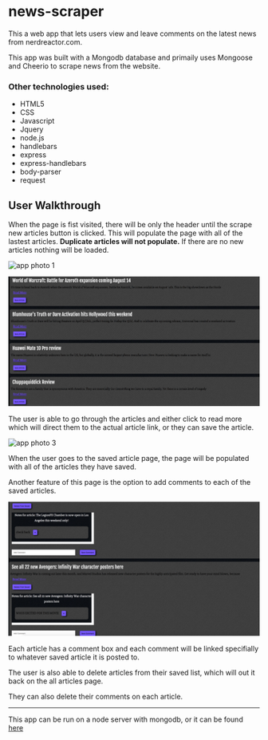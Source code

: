 # news-scraper

This a web app that lets users view and leave comments on the latest news from nerdreactor.com.

This app was built with a Mongodb database and primaily uses Mongoose and Cheerio to scrape news from the website.

### Other technologies used:

* HTML5
* CSS
* Javascript
* Jquery
* node.js
* handlebars
* express
* express-handlebars
* body-parser
* request

## User Walkthrough

When the page is fist visited, there will be only the header until the scrape new articles button is clicked. This will populate the page with all of the lastest articles. **Duplicate articles will not populate.** If there are no new articles nothing will be loaded.

![app photo 1](https://github.com/ColeSantiago/news-scraper/blob/master/public/img/readme-1.png)

![app photo 2](https://github.com/ColeSantiago/news-scraper/blob/master/public/img/readme-2.png)

The user is able to go through the articles and either click to read more which will direct them to the actual article link, or they can save the article.

![app photo 3](https://github.com/ColeSantiago/news-scraper/blob/master/public/img/readme-3.png)

When the user goes to the saved article page, the page will be populated with all of the articles they have saved.

Another feature of this page is the option to add comments to each of the saved articles.

![app photo 4](https://github.com/ColeSantiago/news-scraper/blob/master/public/img/readme-4.png)

Each article has a comment box and each comment will be linked specifially to whatever saved article it is posted to.

The user is also able to delete articles from their saved list, which will out it back on the all articles page.

They can also delete their comments on each article.

---------

This app can be run on a node server with mongodb, or it can be found [here](https://news-scraper-colesantiago.herokuapp.com/all-articles)